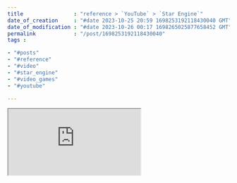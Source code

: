 ```yaml
---
title                : "reference > `YouTube` > `Star Engine`"
date_of_creation     : "#date 2023-10-25 20:59 1698253192118430040 GMT"
date_of_modification : "#date 2023-10-26 00:17 1698265025877658452 GMT"
permalink            : "/post/1698253192118430040"
tags :

- "#posts"
- "#reference"
- "#video"
- "#star_engine"
- "#video_games"
- "#youtube"

---
```


<div class="ratio ratio-16x9">
<iframe src="https://www.youtube-nocookie.com/embed/jfLxMvDp1Lo" title="Star Engine" allow="accelerometer; clipboard-write; encrypted-media; gyroscope; picture-in-picture" allowfullscreen></iframe>
</div>